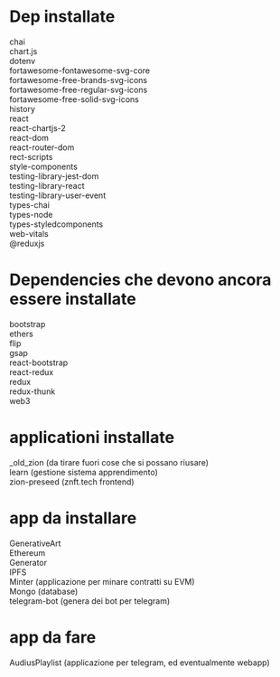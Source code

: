 # Dep installate

chai<br>
chart.js<br>
dotenv<br>
fortawesome-fontawesome-svg-core<br>
fortawesome-free-brands-svg-icons<br>
fortawesome-free-regular-svg-icons<br>
fortawesome-free-solid-svg-icons<br>
history<br>
react<br>
react-chartjs-2<br>
react-dom<br>
react-router-dom<br>
rect-scripts<br>
style-components<br>
testing-library-jest-dom<br>
testing-library-react<br>
testing-library-user-event<br>
types-chai<br>
types-node<br>
types-styledcomponents<br>
web-vitals<br>
@reduxjs <br>

# Dependencies che devono ancora essere installate

bootstrap <br>
ethers <br>
flip <br>
gsap <br>
react-bootstrap <br>
react-redux <br>
redux <br>
redux-thunk <br>
web3 <br>

# applicationi installate

\_old_zion (da tirare fuori cose che si possano riusare)<br>
learn (gestione sistema apprendimento)<br>
zion-preseed (znft.tech frontend)<br>

# app da installare

GenerativeArt<br>
Ethereum<br>
Generator<br>
IPFS<br>
Minter (applicazione per minare contratti su EVM)<br>
Mongo (database)<br>
telegram-bot (genera dei bot per telegram)<br>

# app da fare

AudiusPlaylist (applicazione per telegram, ed eventualmente webapp)
